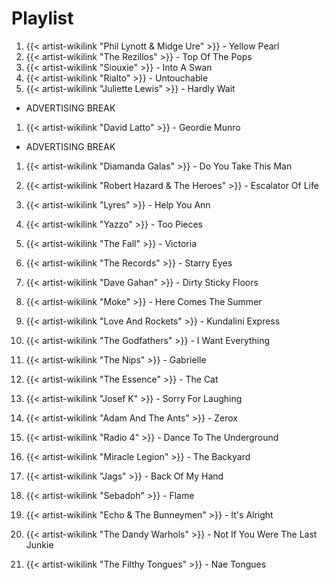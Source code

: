 # Playlist

1. {{< artist-wikilink "Phil Lynott & Midge Ure" >}} - Yellow Pearl
2. {{< artist-wikilink "The Rezillos" >}} - Top Of The Pops
3. {{< artist-wikilink "Siouxie" >}} - Into A Swan
4. {{< artist-wikilink "Rialto" >}} - Untouchable
5. {{< artist-wikilink "Juliette Lewis" >}} - Hardly Wait

- ADVERTISING BREAK

1. {{< artist-wikilink "David Latto" >}} - Geordie Munro

- ADVERTISING BREAK

1. {{< artist-wikilink "Diamanda Galas" >}} - Do You Take This Man


2. {{< artist-wikilink "Robert Hazard & The Heroes" >}} - Escalator Of Life
3. {{< artist-wikilink "Lyres" >}} - Help You Ann
4. {{< artist-wikilink "Yazzo" >}} - Too Pieces
5. {{< artist-wikilink "The Fall" >}} - Victoria
6. {{< artist-wikilink "The Records" >}} - Starry Eyes
7. {{< artist-wikilink "Dave Gahan" >}} - Dirty Sticky Floors
8. {{< artist-wikilink "Moke" >}} - Here Comes The Summer
9. {{< artist-wikilink "Love And Rockets" >}} - Kundalini Express
10. {{< artist-wikilink "The Godfathers" >}} - I Want Everything
11. {{< artist-wikilink "The Nips" >}} - Gabrielle
12. {{< artist-wikilink "The Essence" >}} - The Cat
13. {{< artist-wikilink "Josef K" >}} - Sorry For Laughing
14. {{< artist-wikilink "Adam And The Ants" >}} - Zerox
15. {{< artist-wikilink "Radio 4" >}} - Dance To The Underground
16. {{< artist-wikilink "Miracle Legion" >}} - The Backyard
17. {{< artist-wikilink "Jags" >}} - Back Of My Hand
18. {{< artist-wikilink "Sebadoh" >}} - Flame
19. {{< artist-wikilink "Echo & The Bunneymen" >}} - It's Alright
20. {{< artist-wikilink "The Dandy Warhols" >}} - Not If You Were The Last Junkie

4. {{< artist-wikilink "The Filthy Tongues" >}} - Nae Tongues

